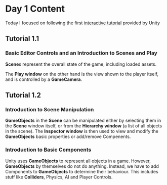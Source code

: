 # Day 1 Content

Today I focused on following the first [interactive tutorial](https://unity3d.com/learn/tutorials/projects/interactive-tutorials/play-edit-mode?playlist=49382)
provided by Unity

## Tutorial 1.1

### Basic Editor Controls and an Introduction to Scenes and Play

**Scene**s represent the overall state of the game, including loaded assets.

The **Play window** on the other hand is the view shown to the player itself, and is controlled by a **GameCamera**.

## Tutorial 1.2

### Introduction to Scene Manipulation

**GameObjects** in the **Scene** can be manipulated either by selecting them in the **Scene** window itself, or from the **Hierarchy window** (a list of all objects in the scene). The **Inspector window** is then used to view and modify the **GameObjects** basic properties or add/remove Compenents.

### Introduction to Basic Components

Unity uses **GameObjects** to represent all objects in a game. However, **GameObjects** by themselves do not do anything. Instead, we have to add Components to **GameObjects** to determine their behaviour. This includes stuff like **Colliders**, Physics, AI and Player Controls.